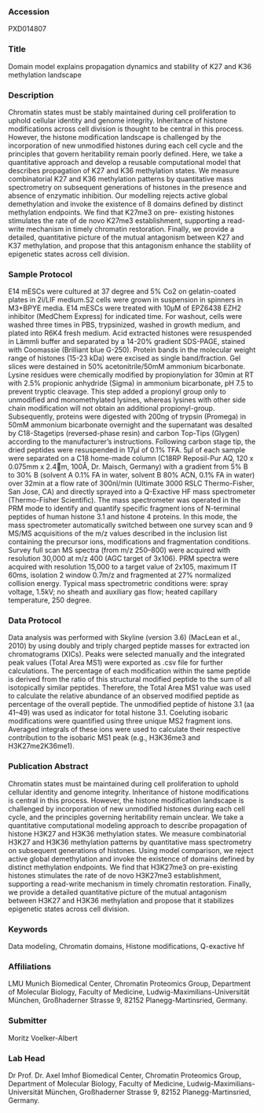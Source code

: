 ### Accession
PXD014807

### Title
Domain model explains propagation dynamics and stability of K27 and K36 methylation landscape

### Description
Chromatin states must be stably maintained during cell proliferation to uphold cellular identity and genome integrity. Inheritance of histone modifications across cell division is thought to be central in this process. However, the histone modification landscape is challenged by the incorporation of new unmodified histones during each cell cycle and the principles that govern heritability remain poorly defined. Here, we take a quantitative approach and develop a reusable computational model that describes propagation of K27 and K36 methylation states. We measure combinatorial K27 and K36 methylation patterns by quantitative mass spectrometry on subsequent generations of histones in the presence and absence of enzymatic inhibition. Our modelling rejects active global demethylation and invoke the existence of 8 domains defined by distinct methylation endpoints. We find that K27me3 on pre- existing histones stimulates the rate of de novo K27me3 establishment, supporting a read-write mechanism in timely chromatin restoration. Finally, we provide a detailed, quantitative picture of the mutual antagonism between K27 and K37 methylation, and propose that this antagonism enhance the stability of epigenetic states across cell division.

### Sample Protocol
E14 mESCs were cultured at 37 degree and 5% Co2 on gelatin-coated plates in 2i/LIF medium.S2 cells were grown in suspension in spinners in M3+BPYE media. E14 mESCs were treated with 10µM of EPZ6438 EZH2 inhibitor (MedChem Express) for indicated time. For washout, cells were washed three times in PBS, trypsinized, washed in growth medium, and plated into R6K4 fresh medium.   Acid extracted histones were resuspended in Lämmli buffer and separated by a 14-20% gradient SDS-PAGE, stained with Coomassie (Brilliant blue G-250). Protein bands in the molecular weight range of histones (15-23 kDa) were excised as single band/fraction. Gel slices were destained in 50% acetonitrile/50mM ammonium bicarbonate. Lysine residues were chemically modified by propionylation for 30min at RT with 2.5% propionic anhydride (Sigma) in ammonium bicarbonate, pH 7.5 to prevent tryptic cleavage. This step added a propionyl group only to unmodified and monomethylated lysines, whereas lysines with other side chain modification will not obtain an additional propionyl-group. Subsequently, proteins were digested with 200ng of trypsin (Promega) in 50mM ammonium bicarbonate overnight and the supernatant was desalted by C18-Stagetips (reversed-phase resin) and carbon Top-Tips (Glygen) according to the manufacturer’s instructions. Following carbon stage tip, the dried peptides were resuspended in 17µl of 0.1% TFA.   5µl of each sample were separated on a C18 home-made column (C18RP Reposil-Pur AQ, 120 x 0.075mm x 2.4m, 100Å, Dr. Maisch, Germany) with a gradient from 5% B to 30% B (solvent A 0.1% FA in water, solvent B 80% ACN, 0.1% FA in water) over 32min at a flow rate of 300nl/min (Ultimate 3000 RSLC Thermo-Fisher, San Jose, CA) and directly sprayed into a Q-Exactive HF mass spectrometer (Thermo-Fisher Scientific). The mass spectrometer was operated in the PRM mode to identify and quantify specific fragment ions of N-terminal peptides of human histone 3.1 and histone 4 proteins. In this mode, the mass spectrometer automatically switched between one survey scan and 9 MS/MS acquisitions of the m/z values described in the inclusion list containing the precursor ions, modifications and fragmentation conditions. Survey full scan MS spectra (from m/z 250–800) were acquired with resolution 30,000 at m/z 400 (AGC target of 3x106). PRM spectra were acquired with resolution 15,000 to a target value of 2x105, maximum IT 60ms, isolation 2 window 0.7m/z and fragmented at 27% normalized collision energy. Typical mass spectrometric conditions were: spray voltage, 1.5kV; no sheath and auxiliary gas flow; heated capillary temperature, 250 degree.

### Data Protocol
Data analysis was performed with Skyline (version 3.6) (MacLean et al., 2010) by using doubly and triply charged peptide masses for extracted ion chromatograms (XICs). Peaks were selected manually and the integrated peak values (Total Area MS1) were exported as .csv file for further calculations. The percentage of each modification within the same peptide is derived from the ratio of this structural modified peptide to the sum of all isotopically similar peptides. Therefore, the Total Area MS1 value was used to calculate the relative abundance of an observed modified peptide as percentage of the overall peptide. The unmodified peptide of histone 3.1 (aa 41–49) was used as indicator for total histone 3.1. Coeluting isobaric modifications were quantified using three unique MS2 fragment ions. Averaged integrals of these ions were used to calculate their respective contribution to the isobaric MS1 peak (e.g., H3K36me3 and H3K27me2K36me1).

### Publication Abstract
Chromatin states must be maintained during cell proliferation to uphold cellular identity and genome integrity. Inheritance of histone modifications is central in this process. However, the histone modification landscape is challenged by incorporation of new unmodified histones during each cell cycle, and the principles governing heritability remain unclear. We take a quantitative computational modeling approach to describe propagation of histone H3K27 and H3K36 methylation states. We measure combinatorial H3K27 and H3K36 methylation patterns by quantitative mass spectrometry on subsequent generations of histones. Using model comparison, we reject active global demethylation and invoke the existence of domains defined by distinct methylation endpoints. We find that H3K27me3 on pre-existing histones stimulates the rate of de novo H3K27me3 establishment, supporting a read-write mechanism in timely chromatin restoration. Finally, we provide a detailed quantitative picture of the mutual antagonism between H3K27 and H3K36 methylation and propose that it stabilizes epigenetic states across cell division.

### Keywords
Data modeling, Chromatin domains, Histone modifications, Q-exactive hf

### Affiliations
LMU Munich
Biomedical Center, Chromatin Proteomics Group, Department of Molecular Biology, Faculty of Medicine, Ludwig-Maximilians-Universität München, Großhaderner Strasse 9, 82152 Planegg-Martinsried, Germany.

### Submitter
Moritz Voelker-Albert

### Lab Head
Dr Prof. Dr. Axel Imhof
Biomedical Center, Chromatin Proteomics Group, Department of Molecular Biology, Faculty of Medicine, Ludwig-Maximilians-Universität München, Großhaderner Strasse 9, 82152 Planegg-Martinsried, Germany.


